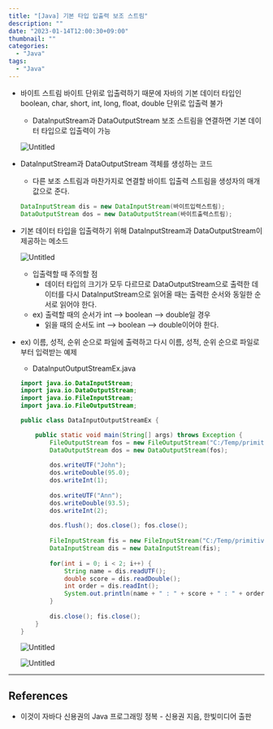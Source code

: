 ```yaml
---
title: "[Java] 기본 타입 입출력 보조 스트림"
description: ""
date: "2023-01-14T12:00:30+09:00"
thumbnail: ""
categories:
  - "Java"
tags:
  - "Java"
---
```

<!--more-->

- 바이트 스트림 바이트 단위로 입출력하기 때문에 자바의 기본 데이터 타입인 boolean, char, short, int, long, float, double 단위로 입출력 불가
    - DataInputStream과 DataOutputStream 보조 스트림을 연결하면 기본 데이터 타입으로 입출력이 가능
    
    ![Untitled](/images/lang_java/inputOutput/기본_타입_입출력_보조_스트림/Untitled.png)
    
- DataInputStream과 DataOutputStream 객체를 생성하는 코드
    - 다른 보조 스트림과 마찬가지로 연결할 바이트 입출력 스트림을 생성자의 매개값으로 준다.
    
    ```java
    DataInputStream dis = new DataInputStream(바이트입력스트림);
    DataOutputStream dos = new DataOutputStream(바이트출력스트림);
    ```
    
- 기본 데이터 타입을 입출력하기 위해 DataInputStream과 DataOutputStream이 제공하는 메소드
    
    ![Untitled](/images/lang_java/inputOutput/기본_타입_입출력_보조_스트림/Untitled%201.png)
    
    - 입출력할 때 주의할 점
        - 데이터 타입의 크기가 모두 다르므로 DataOutputStream으로 출력한 데이터를 다시 DataInputStream으로 읽어올 때는 출력한 순서와 동일한 순서로 읽어야 한다.
    - ex) 출력할 때의 순서가 int —> boolean —> double일 경우
        - 읽을 때의 순서도 int —> boolean —> double이어야 한다.
- ex) 이름, 성적, 순위 순으로 파일에 출력하고 다시 이름, 성적, 순위 순으로 파일로부터 입력받는 예제
    - DataInputOutputStreamEx.java
    
    ```java
    import java.io.DataInputStream;
    import java.io.DataOutputStream;
    import java.io.FileInputStream;
    import java.io.FileOutputStream;
    
    public class DataInputOutputStreamEx {
    
    	public static void main(String[] args) throws Exception {
    		FileOutputStream fos = new FileOutputStream("C:/Temp/primitive.dat");
    		DataOutputStream dos = new DataOutputStream(fos);
    		
    		dos.writeUTF("John");
    		dos.writeDouble(95.0);
    		dos.writeInt(1);
    		
    		dos.writeUTF("Ann");
    		dos.writeDouble(93.5);
    		dos.writeInt(2);
    		
    		dos.flush(); dos.close(); fos.close();
    		
    		FileInputStream fis = new FileInputStream("C:/Temp/primitive.dat");
    		DataInputStream dis = new DataInputStream(fis);
    		
    		for(int i = 0; i < 2; i++) {
    			String name = dis.readUTF();
    			double score = dis.readDouble();
    			int order = dis.readInt();
    			System.out.println(name + " : " + score + " : " + order);
    		}
    		
    		dis.close(); fis.close();
    	}
    }
    ```
    
    ![Untitled](/images/lang_java/inputOutput/기본_타입_입출력_보조_스트림/Untitled%202.png)
    
    ![Untitled](/images/lang_java/inputOutput/기본_타입_입출력_보조_스트림/Untitled%203.png)
    

---

## References

- 이것이 자바다 신용권의 Java 프로그래밍 정복 - 신용권 지음, 한빛미디어 출판
